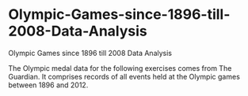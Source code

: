 # Olympic-Games-since-1896-till-2008-Data-Analysis
Olympic Games since 1896 till 2008 Data Analysis

The Olympic medal data for the following exercises comes from The Guardian. 
It comprises records of all events held at the Olympic games between 1896 and 2012.
